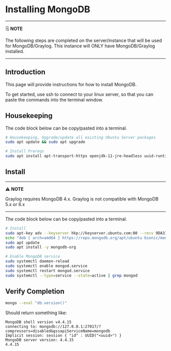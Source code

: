 # Installing MongoDB

---
🗒️ **NOTE**

The following steps are completed on the server/instance that will be used for MongoDB/Graylog. This instance will ONLY have MongoDB/Graylog installed.

---

## Introduction

This page will provide instructions for how to install MongoDB.

To get started, use ssh to connect to your linux server, so that you can paste the commands into the terminal window.

## Housekeeping

The code block below can be copy/pasted into a terminal.

```sh
# Housekeeping, Upgrade/update all existing Ubuntu Server packages
sudo apt update && sudo apt upgrade

# Install Prereqs
sudo apt install apt-transport-https openjdk-11-jre-headless uuid-runtime pwgen

```

## Install

---
⚠️ **NOTE**

Graylog requires MongoDB 4.x. Graylog is not compatible with MongoDB 5.x or 6.x

---

The code block below can be copy/pasted into a terminal.

```sh
# Install
sudo apt-key adv --keyserver hkp://keyserver.ubuntu.com:80 --recv 9DA31620334BD75D9DCB49F368818C72E52529D4
echo "deb [ arch=amd64 ] https://repo.mongodb.org/apt/ubuntu bionic/mongodb-org/4.0 multiverse" | sudo tee /etc/apt/sources.list.d/mongodb-org-4.0.list
sudo apt update
sudo apt install -y mongodb-org

# Enable MongoDB service
sudo systemctl daemon-reload
sudo systemctl enable mongod.service
sudo systemctl restart mongod.service
sudo systemctl --type=service --state=active | grep mongod

```

## Verify Completion

```sh
mongo --eval "db.version()"
```

Should return something like:

```
MongoDB shell version v4.4.15
connecting to: mongodb://127.0.0.1:27017/?compressors=disabled&gssapiServiceName=mongodb
Implicit session: session { "id" : UUID("<uuid>") }
MongoDB server version: 4.4.15
4.4.15
```